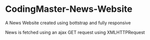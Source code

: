 # CodingMaster-News-Website

A News Website created using bottstrap and fully responsive

News is fetched using an ajax GET request using XMLHTTPRequest
